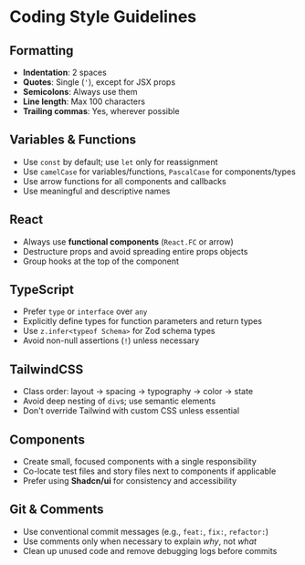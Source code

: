 # Coding Style Guidelines

## Formatting
- **Indentation**: 2 spaces
- **Quotes**: Single (`'`), except for JSX props
- **Semicolons**: Always use them
- **Line length**: Max 100 characters
- **Trailing commas**: Yes, wherever possible

## Variables & Functions
- Use `const` by default; use `let` only for reassignment
- Use `camelCase` for variables/functions, `PascalCase` for components/types
- Use arrow functions for all components and callbacks
- Use meaningful and descriptive names

## React
- Always use **functional components** (`React.FC` or arrow)
- Destructure props and avoid spreading entire props objects
- Group hooks at the top of the component

## TypeScript
- Prefer `type` or `interface` over `any`
- Explicitly define types for function parameters and return types
- Use `z.infer<typeof Schema>` for Zod schema types
- Avoid non-null assertions (`!`) unless necessary

## TailwindCSS
- Class order: layout → spacing → typography → color → state
- Avoid deep nesting of `div`s; use semantic elements
- Don't override Tailwind with custom CSS unless essential

## Components
- Create small, focused components with a single responsibility
- Co-locate test files and story files next to components if applicable
- Prefer using **Shadcn/ui** for consistency and accessibility

## Git & Comments
- Use conventional commit messages (e.g., `feat:`, `fix:`, `refactor:`)
- Use comments only when necessary to explain _why_, not _what_
- Clean up unused code and remove debugging logs before commits
